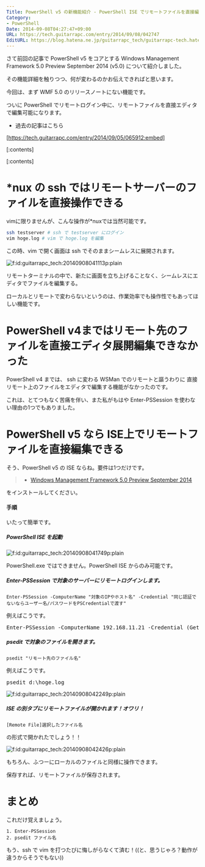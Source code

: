 ```yaml
---
Title: PowerShell v5 の新機能紹介 - PowerShell ISE でリモートファイルを直接編集可能に
Category:
- PowerShell
Date: 2014-09-08T04:27:47+09:00
URL: https://tech.guitarrapc.com/entry/2014/09/08/042747
EditURL: https://blog.hatena.ne.jp/guitarrapc_tech/guitarrapc-tech.hatenablog.com/atom/entry/12921228815732281906
---
```


さて前回の記事で PowerShell v5 をコアとする Windows Management Framework 5.0 Preview September 2014 (v5.0) について紹介しました。

その機能詳細を触りつつ、何が変わるのかお伝えできればと思います。

今回は、まず WMF 5.0 のリリースノートにない機能です。

ついに PowerShell でリモートログイン中に、リモートファイルを直接エディタで編集可能になります。

- 過去の記事はこちら

[https://tech.guitarrapc.com/entry/2014/09/05/065912:embed]


[:contents]

[:contents]

# *nux の ssh ではリモートサーバーのファイルを直接操作できる

vimに限りませんが、こんな操作が*nuxでは当然可能です。

```bash
ssh testserver # ssh で testserver にログイン
vim hoge.log # vim で hoge.log を編集
```

この時、vim で開く画面は ssh でそのままシームレスに展開されます。

<p><span itemscope itemtype="https://schema.org/Photograph"><img src="https://cdn-ak.f.st-hatena.com/images/fotolife/g/guitarrapc_tech/20140908/20140908041113.png" alt="f:id:guitarrapc_tech:20140908041113p:plain" title="f:id:guitarrapc_tech:20140908041113p:plain" class="hatena-fotolife" itemprop="image"></span></p>

リモートターミナルの中で、新たに画面を立ち上げることなく、シームレスにエディタでファイルを編集する。

ローカルとリモートで変わらないというのは、作業効率でも操作性でもあってほしい機能です。

# PowerShell v4まではリモート先のファイルを直接エディタ展開編集できなかった

PowerShell v4 までは、 ssh に変わる WSMan でのリモートと謳うわりに 直接リモート上のファイルをエディタで編集する機能がなかったのです。

これは、とてつもなく苦痛を伴い、また私がもはや Enter-PSSession を使わない理由の1つでもありました。

# PowerShell v5 なら ISE上でリモートファイルを直接編集できる

そう、PowerShell v5 の ISE ならね。要件は1つだけです。

> - [Windows Management Framework 5.0 Preview September 2014](https://www.microsoft.com/en-us/download/details.aspx?id=44070)

をインストールしてください。

#### 手順

いたって簡単です。

##### PowerShell ISE を起動

<p><span itemscope itemtype="https://schema.org/Photograph"><img src="https://cdn-ak.f.st-hatena.com/images/fotolife/g/guitarrapc_tech/20140908/20140908041749.png" alt="f:id:guitarrapc_tech:20140908041749p:plain" title="f:id:guitarrapc_tech:20140908041749p:plain" class="hatena-fotolife" itemprop="image"></span></p>

PowerShell.exe ではできません。PowerShell ISE からのみ可能です。

##### Enter-PSSession で対象のサーバーにリモートログインします。

```
Enter-PSSession -ComputerName "対象のIPやホスト名" -Credential "同じ認証でないならユーザー名/パスワードをPSCredentialで渡す"
```

例えばこうです。

<pre class="brush: powershell;">
Enter-PSSession -ComputerName 192.168.11.21 -Credential &#40Get-Credential&#41
</pre>

##### psedit で対象のファイルを開きます。

```
psedit "リモート先のファイル名"
```

例えばこうです。

<pre class="brush: powershell;">
psedit d&#58;\hoge.log
</pre>

<p><span itemscope itemtype="https://schema.org/Photograph"><img src="https://cdn-ak.f.st-hatena.com/images/fotolife/g/guitarrapc_tech/20140908/20140908042249.png" alt="f:id:guitarrapc_tech:20140908042249p:plain" title="f:id:guitarrapc_tech:20140908042249p:plain" class="hatena-fotolife" itemprop="image"></span></p>


##### ISE の別タブにリモートファイルが開かれます！オワリ！

```
[Remote File]選択したファイル名
```

の形式で開かれたでしょう！！

<p><span itemscope itemtype="https://schema.org/Photograph"><img src="https://cdn-ak.f.st-hatena.com/images/fotolife/g/guitarrapc_tech/20140908/20140908042426.png" alt="f:id:guitarrapc_tech:20140908042426p:plain" title="f:id:guitarrapc_tech:20140908042426p:plain" class="hatena-fotolife" itemprop="image"></span></p>

もちろん、ふつーにローカルのファイルと同様に操作できます。

保存すれば、リモートファイルが保存されます。

# まとめ

これだけ覚えましょう。

```
1. Enter-PSSession
2. psedit ファイル名
```

もう、ssh で vim を打つたびに悔しがらなくて済む！((と、思うじゃろ？動作が違うからそうでもない))
